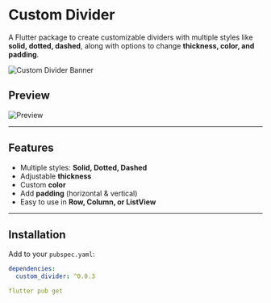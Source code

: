 # Custom Divider

A Flutter package to create customizable dividers with multiple styles like **solid, dotted, dashed**, along with options to change **thickness, color, and padding**.

![Custom Divider Banner](https://raw.githubusercontent.com/GaneshInnovator/Image-Quality-Enhancement/refs/heads/main/figures/Untitled%20(800%20x%20400%20px).png)

## Preview

![Preview](https://github.com/GaneshInnovator/Image-Quality-Enhancement/blob/main/figures/1000141887.jpg?raw=true)

---

## Features
- Multiple styles: **Solid, Dotted, Dashed**
- Adjustable **thickness**
- Custom **color**
- Add **padding** (horizontal & vertical)
- Easy to use in **Row, Column, or ListView**

---

## Installation

Add to your `pubspec.yaml`:

```yaml
dependencies:
  custom_divider: ^0.0.3

flutter pub get
